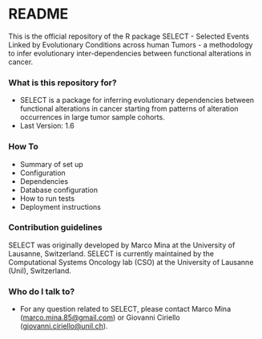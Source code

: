 # README #

This is the official repository of the R package SELECT - Selected Events Linked by Evolutionary Conditions across human Tumors - a methodology to infer evolutionary inter-dependencies between functional alterations in cancer.

### What is this repository for? ###

* SELECT is a package for inferring evolutionary dependencies between functional alterations in cancer starting from patterns of alteration occurrences in large tumor sample cohorts.
* Last Version: 1.6

### How To ###

* Summary of set up
* Configuration
* Dependencies
* Database configuration
* How to run tests
* Deployment instructions

### Contribution guidelines ###

SELECT was originally developed by Marco Mina at the University of Lausanne, Switzerland.
SELECT is currently maintained by the Computational Systems Oncology lab (CSO) at the University of Lausanne (Unil), Switzerland.

### Who do I talk to? ###

* For any question related to SELECT, please contact Marco Mina (marco.mina.85@gmail.com) or Giovanni Ciriello (giovanni.ciriello@unil.ch).
